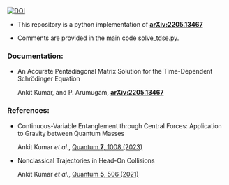 [![DOI](https://zenodo.org/badge/476664668.svg)](https://zenodo.org/badge/latestdoi/476664668)

* This repository is a python implementation of	[**arXiv:2205.13467**](https://doi.org/10.48550/arXiv.2205.13467)

* Comments are provided in the main code solve_tdse.py.


### Documentation:

* An Accurate Pentadiagonal Matrix Solution for the Time-Dependent Schrödinger Equation

    Ankit Kumar, and  P. Arumugam,	[**arXiv:2205.13467**](https://doi.org/10.48550/arXiv.2205.13467)

  
    

### References:


* Continuous-Variable Entanglement through Central Forces: Application to Gravity between Quantum Masses

    Ankit Kumar *et al.*, [Quantum **7**, 1008 (2023)](https://doi.org/10.22331/q-2023-05-15-1008)
   


* Nonclassical Trajectories in Head-On Collisions
    
    Ankit Kumar *et al.*, [Quantum **5**, 506 (2021)](https://doi.org/10.22331/q-2021-07-19-506)
